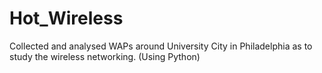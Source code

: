 # Hot_Wireless
Collected and analysed WAPs around University City in Philadelphia as to study the wireless networking. (Using Python)
